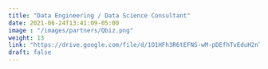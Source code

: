 ```yaml
---
title: "Data Engineering / Data Science Consultant"
date: 2021-06-24T13:41:09-05:00
image : "/images/partners/Qbiz.png"
weight: 13
link: "https://drive.google.com/file/d/1O1HFh3R6tEFNS-wM-pDEfhTvEduH2nTE/view"
draft: false
---
```


